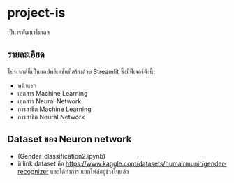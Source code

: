 # project-is

เป็นารพัฒนาโมเดล

## รายละเอียด

โปรเจกต์นี้เป็นแอปพลิเคชันที่สร้างด้วย Streamlit ซึ่งมีฟีเจอร์ดังนี้:
- หน้าแรก
- เอกสาร Machine Learning
- เอกสาร Neural Network
- การสาธิต Machine Learning
- การสาธิต Neural Network

## Dataset ของ Neuron network 
  - (Gender_classification2.ipynb)
  - มี link dataset คือ https://www.kaggle.com/datasets/humairmunir/gender-recognizer และได้ทำการ แยกไฟล์อยู่ข้างในแล้ว
